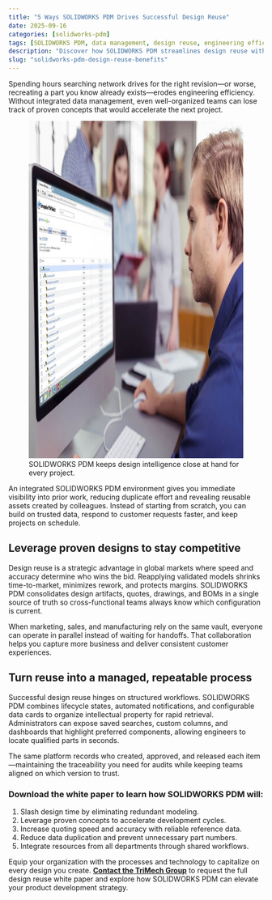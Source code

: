 ```yaml
---
title: "5 Ways SOLIDWORKS PDM Drives Successful Design Reuse"
date: 2025-09-16
categories: [solidworks-pdm]
tags: [SOLIDWORKS PDM, data management, design reuse, engineering efficiency]
description: "Discover how SOLIDWORKS PDM streamlines design reuse with faster searches, accurate quotes, and enterprise-wide collaboration."
slug: "solidworks-pdm-design-reuse-benefits"
---
```


<p>Spending hours searching network drives for the right revision—or worse, recreating a part you know already exists—erodes engineering efficiency. Without integrated data management, even well-organized teams can lose track of proven concepts that would accelerate the next project.</p>

<figure>
  <img src="/assets/images/epdm-in-use.jpg" alt="Engineer managing design data inside SOLIDWORKS PDM" width="1000" height="667" />
  <figcaption>SOLIDWORKS PDM keeps design intelligence close at hand for every project.</figcaption>
</figure>

<p>An integrated SOLIDWORKS PDM environment gives you immediate visibility into prior work, reducing duplicate effort and revealing reusable assets created by colleagues. Instead of starting from scratch, you can build on trusted data, respond to customer requests faster, and keep projects on schedule.</p>

<h2>Leverage proven designs to stay competitive</h2>

<p>Design reuse is a strategic advantage in global markets where speed and accuracy determine who wins the bid. Reapplying validated models shrinks time-to-market, minimizes rework, and protects margins. SOLIDWORKS PDM consolidates design artifacts, quotes, drawings, and BOMs in a single source of truth so cross-functional teams always know which configuration is current.</p>

<p>When marketing, sales, and manufacturing rely on the same vault, everyone can operate in parallel instead of waiting for handoffs. That collaboration helps you capture more business and deliver consistent customer experiences.</p>

<h2>Turn reuse into a managed, repeatable process</h2>

<p>Successful design reuse hinges on structured workflows. SOLIDWORKS PDM combines lifecycle states, automated notifications, and configurable data cards to organize intellectual property for rapid retrieval. Administrators can expose saved searches, custom columns, and dashboards that highlight preferred components, allowing engineers to locate qualified parts in seconds.</p>

<p>The same platform records who created, approved, and released each item—maintaining the traceability you need for audits while keeping teams aligned on which version to trust.</p>

<h3>Download the white paper to learn how SOLIDWORKS PDM will:</h3>

<ol>
  <li>Slash design time by eliminating redundant modeling.</li>
  <li>Leverage proven concepts to accelerate development cycles.</li>
  <li>Increase quoting speed and accuracy with reliable reference data.</li>
  <li>Reduce data duplication and prevent unnecessary part numbers.</li>
  <li>Integrate resources from all departments through shared workflows.</li>
</ol>

<p>Equip your organization with the processes and technology to capitalize on every design you create. <strong><a href="https://www.javelin-tech.com/blog/about-javelin-technologies/">Contact the TriMech Group</a></strong> to request the full design reuse white paper and explore how SOLIDWORKS PDM can elevate your product development strategy.</p>
